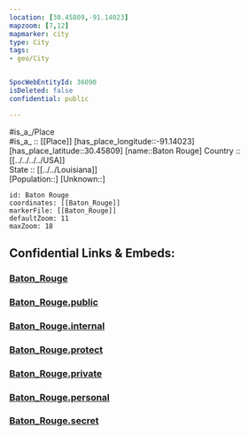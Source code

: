 ```yaml
---
location: [30.45809,-91.14023] 
mapzoom: [7,12] 
mapmarker: city 
type: City
tags:
- geo/City


SpocWebEntityId: 36090
isDeleted: false
confidential: public

---
```

#is_a_/Place  
#is_a_ :: [[Place]] 
[has_place_longitude::-91.14023] 
[has_place_latitude::30.45809] 
[name::Baton Rouge] 
Country :: [[../../../../USA]]  
State :: [[../../Louisiana]]  
[Population::] 
[Unknown::] 


```leaflet
id: Baton Rouge
coordinates: [[Baton_Rouge]] 
markerFile: [[Baton_Rouge]] 
defaultZoom: 11 
maxZoom: 18
```


## Confidential Links & Embeds: 

### [Baton_Rouge](/_Standards/Earth/Continent/America~North/USA/USA~Central/Louisiana/counties~Louisiana/Baton_Rouge~East,County/cities~East_Baton_Rouge/Baton_Rouge.md) 

### [Baton_Rouge.public](/_public/Earth/Continent/America~North/USA/USA~Central/Louisiana/counties~Louisiana/Baton_Rouge~East,County/cities~East_Baton_Rouge/Baton_Rouge.public.md) 

### [Baton_Rouge.internal](/_internal/Earth/Continent/America~North/USA/USA~Central/Louisiana/counties~Louisiana/Baton_Rouge~East,County/cities~East_Baton_Rouge/Baton_Rouge.internal.md) 

### [Baton_Rouge.protect](/_protect/Earth/Continent/America~North/USA/USA~Central/Louisiana/counties~Louisiana/Baton_Rouge~East,County/cities~East_Baton_Rouge/Baton_Rouge.protect.md) 

### [Baton_Rouge.private](/_private/Earth/Continent/America~North/USA/USA~Central/Louisiana/counties~Louisiana/Baton_Rouge~East,County/cities~East_Baton_Rouge/Baton_Rouge.private.md) 

### [Baton_Rouge.personal](/_personal/Earth/Continent/America~North/USA/USA~Central/Louisiana/counties~Louisiana/Baton_Rouge~East,County/cities~East_Baton_Rouge/Baton_Rouge.personal.md) 

### [Baton_Rouge.secret](/_secret/Earth/Continent/America~North/USA/USA~Central/Louisiana/counties~Louisiana/Baton_Rouge~East,County/cities~East_Baton_Rouge/Baton_Rouge.secret.md)


